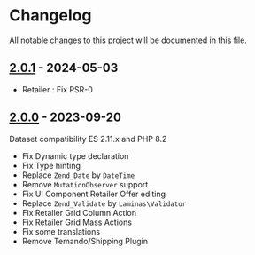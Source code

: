 # Changelog

All notable changes to this project will be documented in this file.

## [2.0.1] - 2024-05-03
[2.0.1]: https://github.com/Smile-SA/magento2-module-retailer/compare/2.0.0...2.0.1

- Retailer : Fix PSR-0

## [2.0.0] - 2023-09-20
[2.0.0]: https://github.com/Smile-SA/magento2-module-offer/compare/1.2.9.1...2.0.0

Dataset compatibility ES 2.11.x and PHP 8.2

- Fix Dynamic type declaration
- Fix Type hinting
- Replace `Zend_Date` by `DateTime`
- Remove `MutationObserver` support
- Fix UI Component Retailer Offer editing
- Replace `Zend_Validate` by `Laminas\Validator`
- Fix Retailer Grid Column Action
- Fix Retailer Grid Mass Actions
- Fix some translations
- Remove Temando/Shipping Plugin
